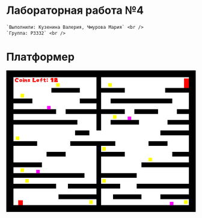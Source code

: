 # Лабораторная работа №4
```
`Выполнили: Кузенина Валерия, Чмурова Мария` <br />
`Группа: P3332` <br />

```
# Платформер
![Платформер](./LAB4/img/game.png)
